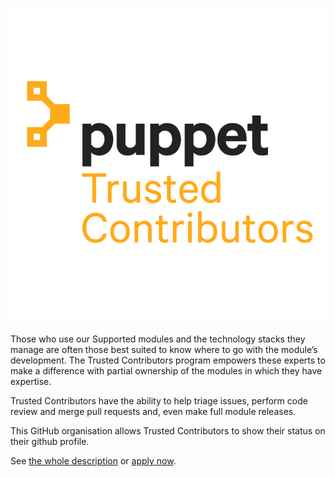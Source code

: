 ![puppet trusted contributor logo](/assets/logo.png)

Those who use our Supported modules and the technology stacks they manage are often those best suited to know where to go with the module’s development.
The Trusted Contributors program empowers these experts to make a difference with partial ownership of the modules in which they have expertise.

Trusted Contributors have the ability to help triage issues, perform code review and merge pull requests and, even make full module releases.

This GitHub organisation allows Trusted Contributors to show their status on their github profile.

See [the whole description](https://puppet.com/ecosystem/trusted-contributors/) or [apply now](https://pup.pt/tc-apply).
